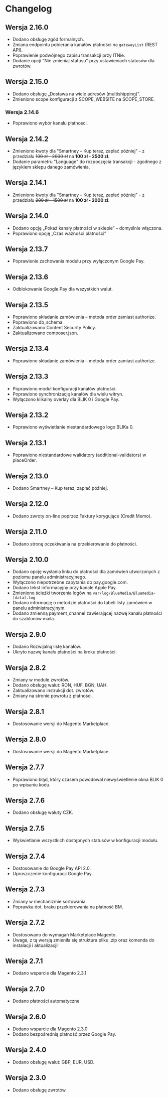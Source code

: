 # Changelog

## Wersja 2.16.0
- Dodano obsługę zgód formalnych.
- Zmiana endpointu pobierania kanałów płatności na `gatewayList` (REST API).
- Poprawienie podwójnego zapisu transakcji przy ITNie.
- Dodanie opcji "Nie zmieniaj statusu" przy ustawieniach statusów dla zwrotów.

## Wersja 2.15.0
- Dodano obsługę „Dostawa na wiele adresów (multishipping)”.
- Zmieniono scope konfiguracji z SCOPE_WEBSITE na SCOPE_STORE.

### Wersja 2.14.6
- Poprawiono wybór kanału płatności.

## Wersja 2.14.2
- Zmieniono kwoty dla "Smartney – Kup teraz, zapłać później" - z przedziału ~~100 zł - 2000 zł~~ na **100 zł - 2500 zł**.
- Dodanie parametru "Language" do rozpoczęcia transakcji - zgodnego z językiem sklepu danego zamówienia.

## Wersja 2.14.1
- Zmieniono kwoty dla "Smartney – Kup teraz, zapłać później" - z przedziału ~~200 zł - 1500 zł~~ na **100 zł - 2000 zł**.

## Wersja 2.14.0
- Dodano opcję „Pokaż kanały płatności w sklepie” – domyślnie włączona.
- Poprawiono opcję „Czas ważności płatności”

## Wersja 2.13.7
- Poprawienie zachowania modułu przy wyłączonym Google Pay.

## Wersja 2.13.6
- Odblokowanie Google Pay dla wszystkich walut.

## Wersja 2.13.5
- Poprawiono składanie zamówienia – metoda order zamiast authorize.
- Poprawiono db_schema.
- Zaktualizowano Content Security Policy.
- Zaktualizowano composer.json.

## Wersja 2.13.4
- Poprawiono składanie zamówienia – metoda order zamiast authorize.

## Wersja 2.13.3
- Poprawiono moduł konfiguracji kanałów płatności.
- Poprawiono synchronizację kanałów dla wielu witryn.
- Wyłączono klikalny overlay dla BLIK 0 i Google Pay.

## Wersja 2.13.2
- Poprawiono wyświetlanie niestandardowego logo BLIKa 0.

## Wersja 2.13.1
- Poprawiono niestandardowe walidatory (additional-validators) w placeOrder.

## Wersja 2.13.0
- Dodano Smartney – Kup teraz, zapłać później.

## Wersja 2.12.0
- Dodano zwroty on-line poprzez Faktury korygujące (Credit Memo).

## Wersja 2.11.0
- Dodano stronę oczekiwania na przekierowanie do płatności.

## Wersja 2.10.0
- Dodano opcję wysłania linku do płatności dla zamówień utworzonych z poziomu panelu administracyjnego.
- Wyłączono niepotrzebne zapytania do pay.google.com.
- Dodano tekst informacyjny przy kanale Apple Pay.
- Zmieniono ścieżki tworzenia logów na `var/log/BlueMedia/Bluemedia-[data].log`
- Dodano informację o metodzie płatności do tabeli listy zamówień w panelu administracyjnym.
- Dodano zmienną payment_channel zawierającej nazwę kanału płatności do szablonów maila.

## Wersja 2.9.0
- Dodano Rozwijalną listę kanałów.
- Ukryto nazwę kanału płatności na kroku płatności.

## Wersja 2.8.2
- Zmiany w module zwrotów.
- Dodano obsługę walut: RON, HUF, BGN, UAH.
- Zaktualizowano instrukcji dot. zwrotów.
- Zmiany na stronie powrotu z płatności.

## Wersja 2.8.1
- Dostosowanie wersji do Magento Marketplace.

## Wersja 2.8.0
- Dostosowanie wersji do Magento Marketplace.

## Wersja 2.7.7
- Poprawiono błąd, który czasem powodował niewyświetlenie okna BLIK 0 po wpisaniu kodu.

## Wersja 2.7.6
- Dodano obsługę waluty CZK.

## Wersja 2.7.5
- Wyświetlanie wszystkich dostępnych statusów w konfiguracji modułu.

## Wersja 2.7.4
- Dostosowanie do Google Pay API 2.0.
- Uproszczenie konfiguracji Google Pay.

## Wersja 2.7.3
- Zmiany w mechanizmie sortowania.
- Poprawka dot. braku przekierowania na płatność BM.

## Wersja 2.7.2
- Dostosowano do wymagań Marketplace Magento.
- Uwaga, z tą wersją zmieniła się struktura pliku .zip oraz komenda do instalacji i aktualizacji!

## Wersja 2.7.1
- Dodano wsparcie dla Magento 2.3.1

## Wersja 2.7.0
- Dodano płatności automatyczne

## Wersja 2.6.0
- Dodano wsparcie dla Magento 2.3.0
- Dodano bezpośrednią płatność przez Google Pay.

## Wersja 2.4.0
- Dodano obsługę walut: GBP, EUR, USD.

## Wersja 2.3.0
- Dodano obsługę zwrotów.
